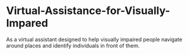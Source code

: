 # Virtual-Assistance-for-Visually-Impared
As a virtual assistant designed to help visually impaired people navigate around places and identify individuals in front of them.

